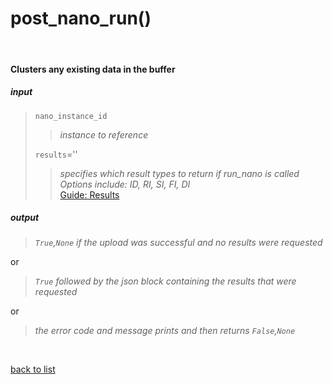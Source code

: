 # **post_nano_run()**
<br/>

#### Clusters any existing data in the buffer
##### input
>`nano_instance_id`
>>*instance to reference*
>
>`results`=''
>>*specifies which result types to return if run_nano is called*    
>>*Options include: ID, RI, SI, FI, DI*     
>[Guide: Results](../Guides/Guide_Nano_Results.md)

##### output
>*`True`,`None` if the upload was successful and no results were requested*

or
>*`True` followed by the json block containing the results that were requested*

or
>*the error code and message prints and then returns `False`,`None`*

<br/>

[back to list](../Index.md)
